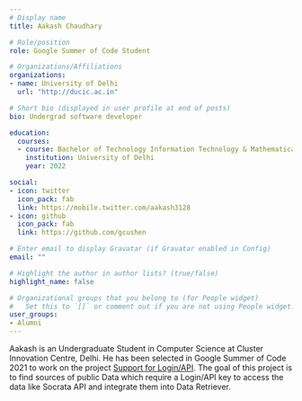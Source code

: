 ```yaml
---
# Display name
title: Aakash Chaudhary

# Role/position
role: Google Summer of Code Student

# Organizations/Affiliations
organizations:
- name: University of Delhi
  url: "http://ducic.ac.in"

# Short bio (displayed in user profile at end of posts)
bio: Undergrad software developer

education:
  courses:
  - course: Bachelor of Technology Information Technology & Mathematical Innovations
    institution: University of Delhi
    year: 2022

social:
- icon: twitter
  icon_pack: fab
  link: https://mobile.twitter.com/aakash3128
- icon: github
  icon_pack: fab
  link: https://github.com/gcushen

# Enter email to display Gravatar (if Gravatar enabled in Config)
email: ""

# Highlight the author in author lists? (true/false)
highlight_name: false

# Organizational groups that you belong to (for People widget)
#   Set this to `[]` or comment out if you are not using People widget.
user_groups:
- Alumni
---
```


Aakash is an Undergraduate Student in Computer Science at Cluster Innovation Centre, Delhi. He has been selected in Google Summer of Code 2021 to work on the project [Support for Login/API](https://summerofcode.withgoogle.com/projects/#4609055466717184). The goal of this project is to find sources of public Data which require a Login/API key to access the data like Socrata API and integrate them into Data Retriever.
